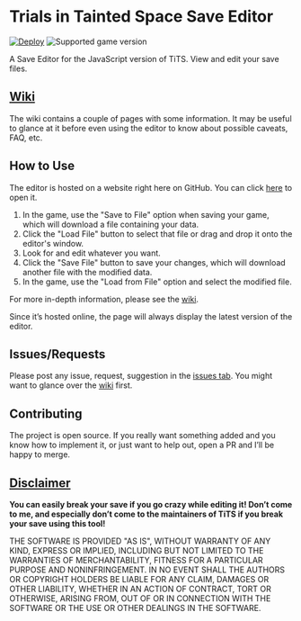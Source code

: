 <h1>Trials in Tainted Space Save Editor</h1>

[![Deploy](https://github.com/start-5/TiTS.JS-Save-Editor/actions/workflows/deploy.yml/badge.svg)](https://start-5.github.io/TiTS.JS-Save-Editor/)
![Supported game version](https://img.shields.io/badge/dynamic/json?color=%238D31B0&label=Supported%20game%20version&query=%24.game&url=https%3A%2F%2Fraw.githubusercontent.com%2Fstart-5%2FTiTS.JS-Save-Editor%2Fmain%2Fversions.json)

<p>
  A Save Editor for the JavaScript version of TiTS. View and edit your save files.
</p>


<h2><a href="https://github.com/start-5/TiTS.JS-Save-Editor/wiki">Wiki</a></h2>
<p>
  The wiki contains a couple of pages with some information.
  It may be useful to glance at it before even using the editor to know about possible caveats, FAQ, etc.
</p>


<h2>How to Use</h2>
<p>
  The editor is hosted on a website right here on GitHub.
  You can click <a href="https://start-5.github.io/TiTS.JS-Save-Editor/">here</a> to open it.
</p>

<ol>
  <li>In the game, use the "Save to File" option when saving your game, which will download a file containing your data.</li>
  <li>Click the "Load File" button to select that file or drag and drop it onto the editor's window.</li>
  <li>Look for and edit whatever you want.</li>
  <li>Click the "Save File" button to save your changes, which will download another file with the modified data.</li>
  <li>In the game, use the "Load from File" option and select the modified file.</li>
</ol>

<p>
  For more in-depth information, please see the <a href="https://github.com/start-5/TiTS.JS-Save-Editor/wiki/How-to-use">wiki</a>.
</p>

<p>
  Since it’s hosted online, the page will always display the latest version of the editor.
</p>


<h2>Issues/Requests</h2>
<p>
  Please post any issue, request, suggestion in the <a href="https://github.com/start-5/TiTS.JS-Save-Editor/issues">issues tab</a>. You might want to glance over the <a href="https://github.com/start-5/TiTS.JS-Save-Editor/wiki/Contributing#bugsissues">wiki</a> first.
</p>


<h2>Contributing</h2>
<p>
  The project is open source.
  If you really want something added and you know how to implement it, or just want to help out, open a PR and I’ll be happy to merge.
</p>


<h2><a href="https://github.com/start-5/TiTS.JS-Save-Editor/blob/main/LICENSE">Disclaimer</a></h2>
<p><b>
  You can easily break your save if you go crazy while editing it!
  Don’t come to me, and especially don’t come to the maintainers of TiTS if you break your save using this tool!
</b></p>

<p>
  THE SOFTWARE IS PROVIDED "AS IS", WITHOUT WARRANTY OF ANY KIND, EXPRESS OR
  IMPLIED, INCLUDING BUT NOT LIMITED TO THE WARRANTIES OF MERCHANTABILITY,
  FITNESS FOR A PARTICULAR PURPOSE AND NONINFRINGEMENT. IN NO EVENT SHALL THE
  AUTHORS OR COPYRIGHT HOLDERS BE LIABLE FOR ANY CLAIM, DAMAGES OR OTHER
  LIABILITY, WHETHER IN AN ACTION OF CONTRACT, TORT OR OTHERWISE, ARISING FROM,
  OUT OF OR IN CONNECTION WITH THE SOFTWARE OR THE USE OR OTHER DEALINGS IN THE
  SOFTWARE.
</p>
